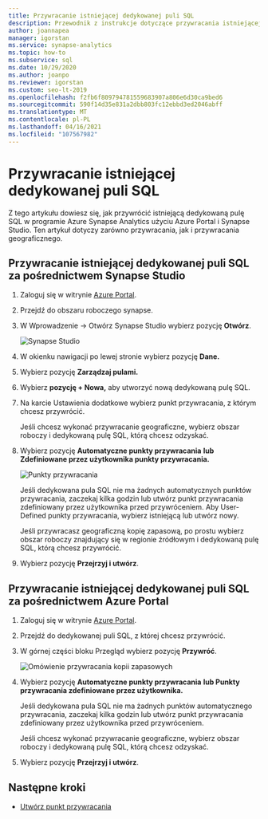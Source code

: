```yaml
---
title: Przywracanie istniejącej dedykowanej puli SQL
description: Przewodnik z instrukcje dotyczące przywracania istniejącej dedykowanej puli SQL.
author: joannapea
manager: igorstan
ms.service: synapse-analytics
ms.topic: how-to
ms.subservice: sql
ms.date: 10/29/2020
ms.author: joanpo
ms.reviewer: igorstan
ms.custom: seo-lt-2019
ms.openlocfilehash: f2fb6f809794781559683907a806e6d30ca9bed6
ms.sourcegitcommit: 590f14d35e831a2dbb803fc12ebbd3ed2046abff
ms.translationtype: MT
ms.contentlocale: pl-PL
ms.lasthandoff: 04/16/2021
ms.locfileid: "107567982"
---
```

# <a name="restore-an-existing-dedicated-sql-pool"></a>Przywracanie istniejącej dedykowanej puli SQL

Z tego artykułu dowiesz się, jak przywrócić istniejącą dedykowaną pulę SQL w programie Azure Synapse Analytics użyciu Azure Portal i Synapse Studio. Ten artykuł dotyczy zarówno przywracania, jak i przywracania geograficznego. 

## <a name="restore-an-existing-dedicated-sql-pool-through-the-synapse-studio"></a>Przywracanie istniejącej dedykowanej puli SQL za pośrednictwem Synapse Studio

1. Zaloguj się w witrynie [Azure Portal](https://portal.azure.com/).
2. Przejdź do obszaru roboczego synapse. 
3. W Wprowadzenie -> Otwórz Synapse Studio wybierz pozycję **Otwórz**.

    ![ Synapse Studio](../media/sql-pools/open-synapse-studio.png)
4. W okienku nawigacji po lewej stronie wybierz pozycję **Dane.**
5. Wybierz pozycję **Zarządzaj pulami.** 
6. Wybierz **pozycję + Nowa,** aby utworzyć nową dedykowaną pulę SQL. 
7. Na karcie Ustawienia dodatkowe wybierz punkt przywracania, z którym chcesz przywrócić. 

    Jeśli chcesz wykonać przywracanie geograficzne, wybierz obszar roboczy i dedykowaną pulę SQL, którą chcesz odzyskać. 

8. Wybierz pozycję **Automatyczne punkty przywracania** **lub Zdefiniowane przez użytkownika punkty przywracania.** 

    ![Punkty przywracania](../media/sql-pools/restore-point.PNG)

    Jeśli dedykowana pula SQL nie ma żadnych automatycznych punktów przywracania, zaczekaj kilka godzin lub utwórz punkt przywracania zdefiniowany przez użytkownika przed przywróceniem. Aby User-Defined punkty przywracania, wybierz istniejącą lub utwórz nowy.

    Jeśli przywracasz geograficzną kopię zapasową, po prostu wybierz obszar roboczy znajdujący się w regionie źródłowym i dedykowaną pulę SQL, którą chcesz przywrócić. 

9. Wybierz pozycję **Przejrzyj i utwórz**.

## <a name="restore-an-existing-dedicated-sql-pool-through-the-azure-portal"></a>Przywracanie istniejącej dedykowanej puli SQL za pośrednictwem Azure Portal

1. Zaloguj się w witrynie [Azure Portal](https://portal.azure.com/).
2. Przejdź do dedykowanej puli SQL, z której chcesz przywrócić.
3. W górnej części bloku Przegląd wybierz pozycję **Przywróć**.

    ![ Omówienie przywracania kopii zapasowych](../media/sql-pools/restore-sqlpool-01.png)

4. Wybierz pozycję **Automatyczne punkty przywracania** **lub Punkty przywracania zdefiniowane przez użytkownika.** 

    Jeśli dedykowana pula SQL nie ma żadnych punktów automatycznego przywracania, zaczekaj kilka godzin lub utwórz punkt przywracania zdefiniowany przez użytkownika przed przywróceniem. 

    Jeśli chcesz wykonać przywracanie geograficzne, wybierz obszar roboczy i dedykowaną pulę SQL, którą chcesz odzyskać. 

5. Wybierz pozycję **Przejrzyj i utwórz**.

## <a name="next-steps"></a>Następne kroki

- [Utwórz punkt przywracania](sqlpool-create-restore-point.md)
